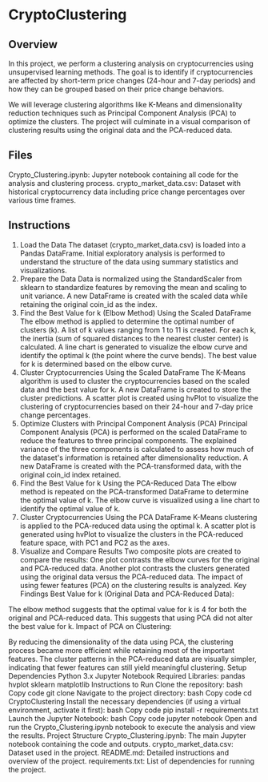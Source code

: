 # CryptoClustering
## Overview
In this project, we perform a clustering analysis on cryptocurrencies using unsupervised learning methods. The goal is to identify if cryptocurrencies are affected by short-term price changes (24-hour and 7-day periods) and how they can be grouped based on their price change behaviors.

We will leverage clustering algorithms like K-Means and dimensionality reduction techniques such as Principal Component Analysis (PCA) to optimize the clusters. The project will culminate in a visual comparison of clustering results using the original data and the PCA-reduced data.

## Files
Crypto_Clustering.ipynb: Jupyter notebook containing all code for the analysis and clustering process.
crypto_market_data.csv: Dataset with historical cryptocurrency data including price change percentages over various time frames.
## Instructions
1. Load the Data
The dataset (crypto_market_data.csv) is loaded into a Pandas DataFrame.
Initial exploratory analysis is performed to understand the structure of the data using summary statistics and visualizations.
2. Prepare the Data
Data is normalized using the StandardScaler from sklearn to standardize features by removing the mean and scaling to unit variance.
A new DataFrame is created with the scaled data while retaining the original coin_id as the index.
3. Find the Best Value for k (Elbow Method) Using the Scaled DataFrame
The elbow method is applied to determine the optimal number of clusters (k).
A list of k values ranging from 1 to 11 is created.
For each k, the inertia (sum of squared distances to the nearest cluster center) is calculated.
A line chart is generated to visualize the elbow curve and identify the optimal k (the point where the curve bends).
The best value for k is determined based on the elbow curve.
4. Cluster Cryptocurrencies Using the Scaled DataFrame
The K-Means algorithm is used to cluster the cryptocurrencies based on the scaled data and the best value for k.
A new DataFrame is created to store the cluster predictions.
A scatter plot is created using hvPlot to visualize the clustering of cryptocurrencies based on their 24-hour and 7-day price change percentages.
5. Optimize Clusters with Principal Component Analysis (PCA)
Principal Component Analysis (PCA) is performed on the scaled DataFrame to reduce the features to three principal components.
The explained variance of the three components is calculated to assess how much of the dataset's information is retained after dimensionality reduction.
A new DataFrame is created with the PCA-transformed data, with the original coin_id index retained.
6. Find the Best Value for k Using the PCA-Reduced Data
The elbow method is repeated on the PCA-transformed DataFrame to determine the optimal value of k.
The elbow curve is visualized using a line chart to identify the optimal value of k.
7. Cluster Cryptocurrencies Using the PCA DataFrame
K-Means clustering is applied to the PCA-reduced data using the optimal k.
A scatter plot is generated using hvPlot to visualize the clusters in the PCA-reduced feature space, with PC1 and PC2 as the axes.
8. Visualize and Compare Results
Two composite plots are created to compare the results:
One plot contrasts the elbow curves for the original and PCA-reduced data.
Another plot contrasts the clusters generated using the original data versus the PCA-reduced data.
The impact of using fewer features (PCA) on the clustering results is analyzed.
Key Findings
Best Value for k (Original Data and PCA-Reduced Data):

The elbow method suggests that the optimal value for k is 4 for both the original and PCA-reduced data.
This suggests that using PCA did not alter the best value for k.
Impact of PCA on Clustering:

By reducing the dimensionality of the data using PCA, the clustering process became more efficient while retaining most of the important features.
The cluster patterns in the PCA-reduced data are visually simpler, indicating that fewer features can still yield meaningful clustering.
Setup
Dependencies
Python 3.x
Jupyter Notebook
Required Libraries:
pandas
hvplot
sklearn
matplotlib
Instructions to Run
Clone the repository:
bash
Copy code
git clone <your-repo-url>
Navigate to the project directory:
bash
Copy code
cd CryptoClustering
Install the necessary dependencies (if using a virtual environment, activate it first):
bash
Copy code
pip install -r requirements.txt
Launch the Jupyter Notebook:
bash
Copy code
jupyter notebook
Open and run the Crypto_Clustering.ipynb notebook to execute the analysis and view the results.
Project Structure
Crypto_Clustering.ipynb: The main Jupyter notebook containing the code and outputs.
crypto_market_data.csv: Dataset used in the project.
README.md: Detailed instructions and overview of the project.
requirements.txt: List of dependencies for running the project.

